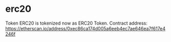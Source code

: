 # erc20
Token ERC20 is tokenized now as ERC20 Token. Contract address: https://etherscan.io/address/0xec86ca174d005a6eeb4ec7ae646ea7f617e4246f
